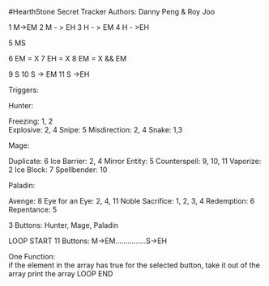 #HearthStone Secret Tracker
Authors:  Danny Peng & Roy Joo 

1	M->EM
2 	M - > EH
3	H - > EM
4	H - >EH

5	MS

6	EM = X
7	EH = X
8	EM = X && EM


9	S
10	S -> EM
11	S ->EH


Triggers:

Hunter:

Freezing: 1, 2    
Explosive: 2, 4
Snipe: 5
Misdirection: 2, 4
Snake: 1,3

Mage:

Duplicate: 6
Ice Barrier: 2, 4
Mirror Entity: 5
Counterspell: 9, 10, 11
Vaporize: 2
Ice Block: 7
Spellbender: 10

Paladin:

Avenge: 8
Eye for an Eye: 2, 4, 11
Noble Sacrifice: 1, 2, 3, 4
Redemption: 6
Repentance: 5

3 Buttons: Hunter, Mage, Paladin

LOOP START
11 Buttons: M->EM...............S->EH

One Function:    
if the element in the array has true for the selected button, take it out of the array
print the array
LOOP END
